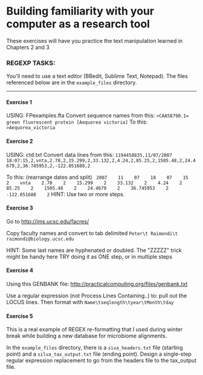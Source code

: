 # Building familiarity with your computer as a research tool

These exercises will have you practice the text manipulation learned in Chapters 2 and 3

### REGEXP TASKS:
You'll need to use a text editor (BBedit, Sublime Text, Notepad). The files referenced below are in the `example_files` directory.

----
#### Exercise 1
USING: FPexamples.fta
 Convert sequence names from this:
```>CAA58790.1= green fluorescent protein [Aequorea victoria]```
To this:
```>Aequorea_victoria```

#### Exercise 2
USING: ctd.txt
Convert data lines from this: 
```1194458835,11/07/2007 18:07:15,2,vnta,2.78,2,15.299,2,33.132,2,4.24,2,85.25,2,1505.48,2,24.4679,2,36.745953,2,-122.051688,2```

To this: (rearrange dates and split)
``` 2007    11    07    18    07    15    2    vnta    2.78    2    15.299    2    33.132    2    4.24    2    85.25    2    1505.48    2    24.4679    2    36.745953    2    -122.051688    2```
HINT: Use two or more steps.

#### Exercise 3

Go to http://ims.ucsc.edu/facres/

Copy faculty names and convert to tab delimited
```Peter\t Raimondi\t raimondi@biology.ucsc.edu```

HINT: Some last names are hyphenated or doubled.
    The "ZZZZZ" trick might be handy here
TRY doing it as ONE step, or in multiple steps

#### Exercise 4

Using this GENBANK file:
http://practicalcomputing.org/files/genbank.txt

Use a regular expression (not Process Lines Containing..) to:
pull out the LOCUS lines. Then format with 
```Name\tseqlength\tyear\tMonth\tday```


#### Exercise 5

This is a real example of REGEX re-formatting that I used during winter break while building a new database for microbiome alignments.

In the `example_files` directory, there is a `siva_headers.txt` file (starting point) and a `silva_tax_output.txt` file (ending point). Design a single-step regular expression replacement to go from the headers file to the tax_output file.

